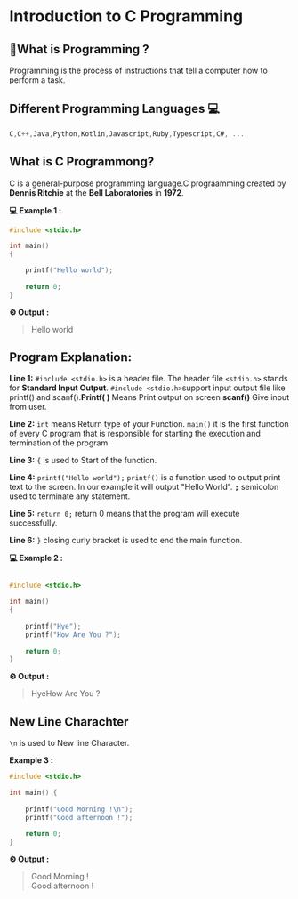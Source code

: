 # Introduction to C Programming

## 🤔What is Programming ?

Programming is the process of instructions that tell a computer how to perform a task.


## Different Programming Languages 💻
```c
C,C++,Java,Python,Kotlin,Javascript,Ruby,Typescript,C#, ...
```

## What is C Programmong?

C is a general-purpose programming language.C prograamming created by **Dennis Ritchie** at the **Bell Laboratories** in **1972**.

**💻 Example 1 :**
```c
#include <stdio.h>

int main() 
{

    printf("Hello world");
    
    return 0;
}
```
**⚙️ Output :**
>Hello world

## Program Explanation:

**Line 1:** `#include <stdio.h>` is a header file. The header file `<stdio.h>` stands for **Standard Input Output**.
`#include <stdio.h>`support input output file like  printf() and scanf().**Printf( )** Means Print output on screen **scanf()** Give input from user.

**Line 2:** `int` means Return type of your Function. `main()` it is the first function of every C program that is responsible for starting the execution and termination of the program.

**Line 3:** `{` is used to Start of the function.

**Line 4:** `printf("Hello world");` `printf()` is a function used to output print text to the screen. In our example it will output "Hello World". **`;`** semicolon used to terminate any statement.

**Line 5:** `return 0;` return 0 means that the program will execute successfully.

**Line 6:** `}` closing curly bracket is used to end the main function.




**💻 Example 2 :**
```c

#include <stdio.h>

int main()
{
  
    printf("Hye");
    printf("How Are You ?");
    
    return 0;
}
```
**⚙️ Output :**
>HyeHow Are You ?

## New Line Charachter

`\n` is used to New line Character.

**Example 3 :**
```c
#include <stdio.h>

int main() {
  
    printf("Good Morning !\n");
    printf("Good afternoon !");
    
    return 0;
}

```

**⚙️ Output :**
>Good Morning !     
Good afternoon !
